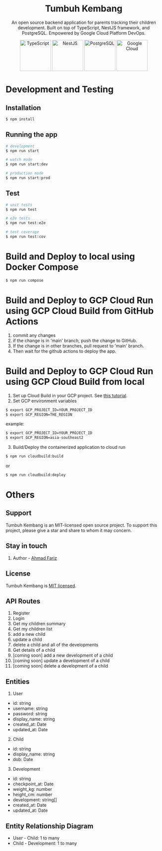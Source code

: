 <h1 align="center"> Tumbuh Kembang </h1>
<p align="center">
  An open source backend application for parents tracking their children development. Built on top of TypeScript, NestJS framework, and PostgreSQL. Empowered by Google Cloud Platform DevOps.
</p>
<p align="center">
  <img src="https://upload.wikimedia.org/wikipedia/commons/thumb/4/4c/Typescript_logo_2020.svg/2048px-Typescript_logo_2020.svg.png" width="100" alt="TypeScript" />
  <img src="https://nestjs.com/img/logo-small.svg" width="100" alt="NestJS" />
  <img src="https://hub.docker.com/api/media/repos_logo/v1/library%2Fpostgres" width="100" alt="PostgreSQL" />
  <img src="https://static-00.iconduck.com/assets.00/google-cloud-icon-512x412-8rnz6wkz.png" width="100" alt="Google Cloud" />
</p>

# Development and Testing
## Installation

```bash
$ npm install
```

## Running the app

```bash
# development
$ npm run start

# watch mode
$ npm run start:dev

# production mode
$ npm run start:prod
```

## Test

```bash
# unit tests
$ npm run test

# e2e tests
$ npm run test:e2e

# test coverage
$ npm run test:cov
```

# Build and Deploy to local using Docker Compose
```bash
$ npm run compose
```

# Build and Deploy to GCP Cloud Run using GCP Cloud Build from GitHub Actions
1. commit any changes
2. if the change is in 'main' branch, push the change to GitHub.
3. If the change is in other branches, pull request to 'main' branch.
4. Then wait for the github actions to deploy the app.

# Build and Deploy to GCP Cloud Run using GCP Cloud Build from local
1. Set up Cloud Build in your GCP project. See [this tutorial](https://cloud.google.com/build/docs/set-up).
2. Set GCP environment variables
```bash
$ export GCP_PROJECT_ID=YOUR_PROJECT_ID
$ export GCP_REGION=THE_REGION
```

example:
```bash
$ export GCP_PROJECT_ID=YOUR_PROJECT_ID
$ export GCP_REGION=asia-southeast2
```
3. Build/Deploy the containerized application to cloud run 
```bash
$ npm run cloudbuild:build
```
or
```bash
$ npm run cloudbuild:deploy
```

# Others

## Support

Tumbuh Kembang is an MIT-licensed open source project. To support this project, please give a star and share to whom it may concern.

## Stay in touch

1. Author - [Ahmad Fariz](https://www.lassodev.com)

## License

Tumbuh Kembang is [MIT licensed](LICENSE).

## API Routes
1. Register
2. Login
3. Get my children summary
4. Get my children list
5. add a new child
6. update a child
7. delete a child and all of the developments
8. Get details of a child 
9. [coming soon] add a new development of a child
10. [coming soon] update a development of a child
11. [coming soon] delete a development of a child

## Entities
1. User
- id: string
- username: string
- password: string
- display_name: string
- created_at: Date
- updated_at: Date

2. Child
- id: string
- display_name: string
- dob: Date

3. Development
- id: string
- checkpoint_at: Date
- weight_kg: number
- height_cm: number
- development: string[]
- created_at: Date
- updated_at: Date

## Entity Relationship Diagram
- User - Child: 1 to many
- Child - Development: 1 to many
